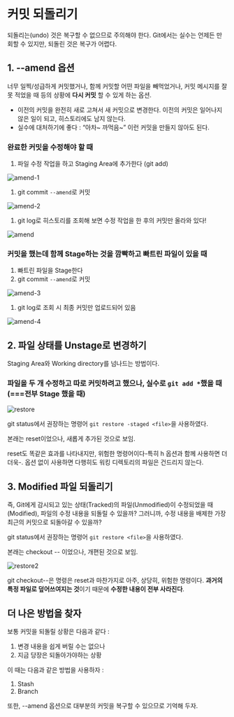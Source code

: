 # 커밋 되돌리기

되돌리는(undo) 것은 복구할 수 없으므로 주의해야 한다. Git에서는 실수는 언제든 만회할 수 있지만, 되돌린 것은 복구가 어렵다.

## 1. --amend 옵션

너무 일찍/성급하게 커밋했거나, 함께 커밋할 어떤 파일을 빼먹었거나, 커밋 메시지를 잘못 적었을 때 등의 상황에 **다시 커밋** 할 수 있게 하는 옵션.

- 이전의 커밋을 완전히 새로 고쳐서 새 커밋으로 변경한다. 이전의 커밋은 일어나지 않은 일이 되고, 히스토리에도 남지 않는다.
- 실수에 대처하기에 좋다 : “아차~ 까먹음~” 이런 커밋을 만들지 않아도 된다.

### 완료한 커밋을 수정해야 할 때

1. 파일 수정 작업을 하고 Staging Area에 추가한다 (git add)

![amend-1](https://user-images.githubusercontent.com/97890886/183081783-d09b044b-193f-4355-a20c-b7b33393fc38.png)

1. git commit `--amend`로 커밋

![amend-2](https://user-images.githubusercontent.com/97890886/183081785-56559849-458d-4cd7-b7d2-ac8eea7cf9ed.png)

1. git log로 히스토리를 조회해 보면 수정 작업을 한 후의 커밋만 올라와 있다!

![amend](https://user-images.githubusercontent.com/97890886/183081778-3e8ab0cd-1c67-41a8-9f88-fbfecfc35b5c.png)


### 커밋을 했는데 함께 Stage하는 것을 깜빡하고 빠트린 파일이 있을 때

1. 빠트린 파일을 Stage한다
2. git commit `--amend`로 커밋

![amend-3](https://user-images.githubusercontent.com/97890886/183081792-9dfd402a-9afa-4d36-9a1b-f346ee9d4e5a.png)

1. git log로 조회 시 최종 커밋만 업로드되어 있음


![amend-4](https://user-images.githubusercontent.com/97890886/183081786-d9452110-0e99-4bba-8e34-32971b0bd942.png)

## 2. 파일 상태를 Unstage로 변경하기

Staging Area와 Working directory를 넘나드는 방법이다.

### 파일을 두 개 수정하고 따로 커밋하려고 했으나, 실수로 `git add *`했을 때(===전부 Stage 했을 때)

![restore](https://user-images.githubusercontent.com/97890886/183081793-a3e6fa43-ebf0-489d-b681-d51b2bcdf962.png)

git status에서 권장하는 명령어 `git restore -staged <file>`을 사용하였다.

본래는 reset이었으나, 새롭게 추가된 것으로 보임.

reset도 똑같은 효과를 나타내지만, 위험한 명령어이다-특히 h 옵션과 함께 사용하면 더더욱-. 옵션 없이 사용하면 다행히도 워킹 디렉토리의 파일은 건드리지 않는다.

## 3. Modified 파일 되돌리기

즉, Git에게 감시되고 있는 상태(Tracked)의 파일(Unmodified)이 수정되었을 때(Modified), 파일의 수정 내용을 되돌릴 수 있을까? 그러니까, 수정 내용을 배제한 가장 최근의 커밋으로 되돌아갈 수 있을까?

git status에서 권장하는 명령어 `git restore <file>`을 사용하였다.

본래는 checkout --<file> 이었으나, 개편된 것으로 보임.

![restore2](https://user-images.githubusercontent.com/97890886/183081853-71fbb1fe-d07e-4e88-bbd5-cfe624dfdf5e.png)



git checkout--<file>은 명령은 reset과 마찬가지로 아주, 상당히, 위험한 명령이다. **과거의 특정 파일로 덮어쓰여지는 것**이기 때문에 **수정한 내용이 전부 사라진다**.

## 더 나은 방법을 찾자

보통 커밋을 되돌릴 상황은 다음과 같다 :

1. 변경 내용을 쉽게 버릴 수는 없으나
2. 지금 당장은 되돌아가야하는 상황

이 때는 다음과 같은 방법을 사용하자 :

1. Stash
2. Branch

또한, --amend 옵션으로 대부분의 커밋을 복구할 수 있으므로 기억해 두자.